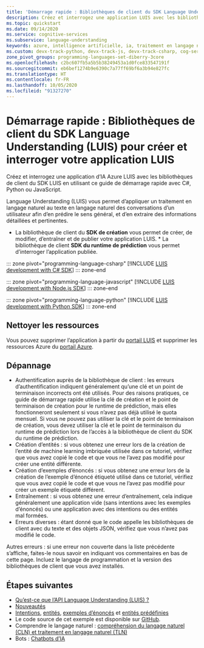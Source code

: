 ```yaml
---
title: 'Démarrage rapide : Bibliothèques de client du SDK Language Understanding (LUIS)'
description: Créez et interrogez une application LUIS avec les bibliothèques de client du SDK LUIS à l’aide de ce guide de démarrage rapide en utilisant C#, Python ou JavaScript.
ms.topic: quickstart
ms.date: 09/14/2020
ms.service: cognitive-services
ms.subservice: language-understanding
keywords: azure, intelligence artificielle, ia, traitement en langage naturel, tln, LUIS azure luis, compréhension du langage naturel, chatbot ia, créateur de chatbot, comprendre le langage naturel
ms.custom: devx-track-python, devx-track-js, devx-track-csharp, cog-serv-seo-aug-2020
zone_pivot_groups: programming-languages-set-diberry-3core
ms.openlocfilehash: c2bc607fb5a5b5b38249453a1d0fce833547191f
ms.sourcegitcommit: eb6bef1274b9e6390c7a77ff69bf6a3b94e827fc
ms.translationtype: HT
ms.contentlocale: fr-FR
ms.lasthandoff: 10/05/2020
ms.locfileid: "91327270"
---
```

# <a name="quickstart-language-understanding-luis-sdk-client-libraries-to-create-and-query-your-luis-app"></a>Démarrage rapide : Bibliothèques de client du SDK Language Understanding (LUIS) pour créer et interroger votre application LUIS

Créez et interrogez une application d’IA Azure LUIS avec les bibliothèques de client du SDK LUIS en utilisant ce guide de démarrage rapide avec C#, Python ou JavaScript.

Language Understanding (LUIS) vous permet d’appliquer un traitement en langage naturel au texte en langage naturel des conversations d’un utilisateur afin d’en prédire le sens général, et d’en extraire des informations détaillées et pertinentes.

* La bibliothèque de client du **SDK de création** vous permet de créer, de modifier, d’entraîner et de publier votre application LUIS. * La bibliothèque de client **SDK du runtime de prédiction** vous permet d’interroger l’application publiée.

::: zone pivot="programming-language-csharp"
[!INCLUDE [LUIS development with C# SDK](./includes/sdk-csharp.md)]
::: zone-end

::: zone pivot="programming-language-javascript"
[!INCLUDE [LUIS development with Node.js SDK](./includes/sdk-nodejs.md)]
::: zone-end

::: zone pivot="programming-language-python"
[!INCLUDE [LUIS development with Python SDK](./includes/sdk-python.md)]
::: zone-end

## <a name="clean-up-resources"></a>Nettoyer les ressources

Vous pouvez supprimer l’application à partir du [portail LUIS](https://www.luis.ai) et supprimer les ressources Azure du [portail Azure](https://portal.azure.com/).

## <a name="troubleshooting"></a>Dépannage

* Authentification auprès de la bibliothèque de client : les erreurs d’authentification indiquent généralement qu’une clé et un point de terminaison incorrects ont été utilisés. Pour des raisons pratiques, ce guide de démarrage rapide utilise la clé de création et le point de terminaison de création pour le runtime de prédiction, mais elles fonctionneront seulement si vous n’avez pas déjà utilisé le quota mensuel. Si vous ne pouvez pas utiliser la clé et le point de terminaison de création, vous devez utiliser la clé et le point de terminaison du runtime de prédiction lors de l’accès à la bibliothèque de client du SDK du runtime de prédiction.
* Création d’entités : si vous obtenez une erreur lors de la création de l’entité de machine learning imbriquée utilisée dans ce tutoriel, vérifiez que vous avez copié le code et que vous ne l’avez pas modifié pour créer une entité différente.
* Création d’exemples d’énoncés : si vous obtenez une erreur lors de la création de l’exemple d’énoncé étiqueté utilisé dans ce tutoriel, vérifiez que vous avez copié le code et que vous ne l’avez pas modifié pour créer un exemple étiqueté différent.
* Entraînement : si vous obtenez une erreur d’entraînement, cela indique généralement une application vide (sans intentions avec les exemples d’énoncés) ou une application avec des intentions ou des entités mal formées.
* Erreurs diverses : étant donné que le code appelle les bibliothèques de client avec du texte et des objets JSON, vérifiez que vous n’avez pas modifié le code.

Autres erreurs : si une erreur non couverte dans la liste précédente s’affiche, faites-le nous savoir en indiquant vos commentaires en bas de cette page. Incluez le langage de programmation et la version des bibliothèques de client que vous avez installés.

## <a name="next-steps"></a>Étapes suivantes

* [Qu’est-ce que l’API Language Understanding (LUIS) ?](what-is-luis.md)
* [Nouveautés](whats-new.md)
* [Intentions](luis-concept-intent.md), [entités](luis-concept-entity-types.md), [exemples d’énoncés](luis-concept-utterance.md) et [entités prédéfinies](luis-reference-prebuilt-entities.md)
* Le code source de cet exemple est disponible sur [GitHub](https://github.com/Azure-Samples/cognitive-services-quickstart-code).
* Comprendre le langage naturel : [compréhension du langage naturel (CLN) et traitement en langage naturel (TLN)](artificial-intelligence.md)
* Bots : [Chatbots d’IA](luis-csharp-tutorial-bf-v4.md "tutoriel - créateur de chatbot")
